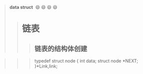 > **data struct**
  :smile: :smile: :smile: :smile:
>>  # **链表**
>>> ## 链表的结构体创建

>>>typedef struct node
>>> {
>>>	int data;
>>> 	struct node *NEXT;
>>> }*Link,link;
